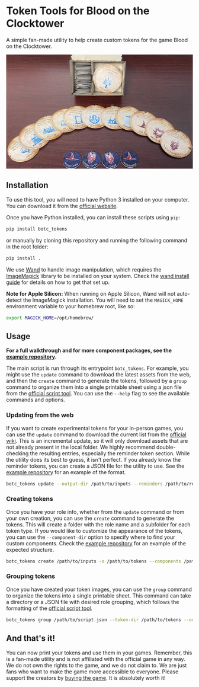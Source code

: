 # Token Tools for Blood on the Clocktower
A simple fan-made utility to help create custom tokens for the game Blood on the Clocktower.

![An example of tokens made by this utility](https://github.com/Tsubashi/botc_tokens-Examples/blob/31b118fc96e0f2aaa6b20d7547f2923a6c73ff34/example.jpg?raw=true)

## Installation
To use this tool, you will need to have Python 3 installed on your computer. You can download it from the
[official website](https://www.python.org/downloads/).

Once you have Python installed, you can install these scripts using `pip`:
```bash
pip install botc_tokens
```
or manually by cloning this repository and running the following command in the root folder:
```bash
pip install .
```

We use [Wand](https://docs.wand-py.org/en/0.6.13/) to handle image manipulation, which requires the [ImageMagick](https://imagemagick.org/index.php) library to be installed on your 
system. Check the [wand install guide](https://docs.wand-py.org/en/0.6.13/guide/install.html) for details on how to get that set up.

**Note for Apple Silicon:** When running on Apple Silicon, Wand will not auto-detect the ImageMagick installation. 
You will need to set the `MAGICK_HOME` environment variable to your homebrew root, like so:
```bash
export MAGICK_HOME=/opt/homebrew/
```

## Usage
**For a full walkthrough and for more component packages, see the 
[example repository](https://github.com/Tsubashi/botc_tokens-Examples).**

The main script is run through its entrypoint `botc_tokens`. For example, you might use the `update` command to download
the latest assets from the web, and then the `create` command to generate the tokens, followed by a `group` command to 
organize them into a single printable sheet using a json file from the [official script tool](https://script.bloodontheclocktower.com/). 
You can use the `--help` flag to see the available commands and options.

### Updating from the web
If you want to create experimental tokens for your in-person games, you can use the `update` command to download the
current list from the [official wiki](https://wiki.bloodontheclocktower.com/). This is an incremental update, so it 
will only download assets that are not already present in the local folder. We highly recommend double-checking the
resulting entries, especially the reminder token section. While the utility does its best to guess, it isn't perfect.
If you already know the reminder tokens, you can create a JSON file for the utility to use. See the 
[example repository](https://github.com/Tsubashi/botc_tokens-Examples) for an example of the format.
```bash
botc_tokens update --output-dir /path/to/inputs --reminders /path/to/reminders.json
```

### Creating tokens
Once you have your role info, whether from the `update` command or from your own creation, you can use the `create`
command to generate the tokens. This will create a folder with the role name and a subfolder for each token type. If you
would like to customize the appearance of the tokens, you can use the `--component-dir` option to specify where to
find your custom components. Check the [example repository](https://github.com/Tsubashi/botc_tokens-Examples) 
for an example of the expected structure.
```bash
botc_tokens create /path/to/inputs -o /path/to/tokens --components /path/to/components
```

### Grouping tokens
Once you have created your token images, you can use the `group` command to organize the tokens into a single 
printable sheet. This command can take a directory or a JSON file with desired role grouping, which follows the
formatting of the [official script tool](https://script.bloodontheclocktower.com/).

```bash
botc_tokens group /path/to/script.json --token-dir /path/to/tokens --output-dir /path/to/printables
```

## And that's it!
You can now print your tokens and use them in your games. Remember, this is a fan-made utility and is not
affiliated with the official game in any way. We do not own the rights to the game, and we do not claim to. We are just
fans who want to make the game more accessible to everyone. Please support the creators by 
[buying the game](https://bloodontheclocktower.com/buy). It is absolutely worth it!
